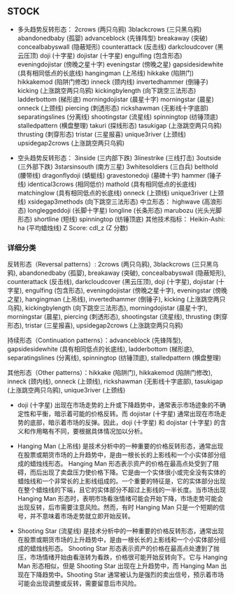 ## STOCK

- 多头趋势反转形态：
  2crows (两只乌鸦)
  3blackcrows (三只黑乌鸦)
  abandonedbaby (孤婴)
  advanceblock (先锋阵型)
  breakaway (突破)
  concealbabyswall (隐蔽矩形)
  counterattack (反击线)
  darkcloudcover (黑云压顶)
  doji (十字星)
  dojistar (十字星)
  engulfing (包含形态)
  eveningdojistar (傍晚之星十字)
  eveningstar (傍晚之星)
  gapsidesidewhite (具有相同低点的长底线)
  hangingman (上吊线)
  hikkake (陷阱门)
  hikkakemod (陷阱门修改)
  inneck (颈内线)
  invertedhammer (倒锤子)
  kicking (上涨跳空两只乌鸦)
  kickingbylength (向下跳空三法形态)
  ladderbottom (梯形底)
  morningdojistar (晨星十字)
  morningstar (晨星)
  onneck (上颈线)
  piercing (刺透形态)
  rickshawman (无影线十字底部)
  separatingslines (分离线)
  shootingstar (流星线)
  spinningtop (纺锤顶底)
  stalledpattern (横盘整理)
  takuri (探线形态)
  tasukigap (上涨跳空两只乌鸦)
  thrusting (刺穿形态)
  tristar (三星报喜)
  unique3river (上颈线)
  upsidegap2crows (上涨跳空两只乌鸦)


- 空头趋势反转形态：
  3inside (三内部下跌)
  3linestrike (三线打击)
  3outside (三外部下跌)
  3starsinsouth (南方三星)
  3whitesoldiers (三白兵)
  belthold (腰带线)
  dragonflydoji (蜻蜓线)
  gravestonedoji (墓碑十字)
  hammer (锤子线)
  identical3crows (相同低价)
  mathold (具有相同低点的长底线)
  matchinglow (具有相同低点的长底线)
  onneck (上颈线)
  unique3river (上颈线)
  xsidegap3methods (向下跳空三法形态)
  中立形态：
  highwave (高浪形态)
  longleggeddoji (长脚十字星)
  longline (长条形态)
  marubozu (光头光脚形态)
  shortline (短线)
  spinningtop (纺锤顶底)
  其他技术指标：
  Heikin-Ashi: ha (平均蜡烛线)
  Z Score: cdl_z (Z 分数)

### 详细分类

反转形态（Reversal patterns）: 2crows (两只乌鸦), 3blackcrows (三只黑乌鸦), abandonedbaby (孤婴), breakaway (突破), concealbabyswall (隐蔽矩形), counterattack (反击线), darkcloudcover (黑云压顶), doji (十字星), dojistar (十字星), engulfing (包含形态), eveningdojistar (傍晚之星十字), eveningstar (傍晚之星), hangingman (上吊线), invertedhammer (倒锤子), kicking (上涨跳空两只乌鸦), kickingbylength (向下跳空三法形态), morningdojistar (晨星十字), morningstar (晨星), piercing (刺透形态), shootingstar (流星线), thrusting (刺穿形态), tristar (三星报喜), upsidegap2crows (上涨跳空两只乌鸦)

持续形态（Continuation patterns）：advanceblock (先锋阵型), gapsidesidewhite (具有相同低点的长底线), ladderbottom (梯形底), separatingslines (分离线), spinningtop (纺锤顶底), stalledpattern (横盘整理)

其他形态（Other patterns）：hikkake (陷阱门), hikkakemod (陷阱门修改), inneck (颈内线), onneck (上颈线), rickshawman (无影线十字底部), tasukigap (上涨跳空两只乌鸦), unique3river (上颈线)

- doji (十字星) 出现在市场走势的上升或下降趋势中，通常表示市场迹象的不确定性和平衡，暗示着可能的价格反转。而 dojistar (十字星) 通常出现在市场走势的底部，暗示着市场的反弹。因此，doji (十字星) 和 dojistar (十字星) 的含义和作用略有不同，要根据具体情况加以分析。

- Hanging Man (上吊线) 是技术分析中的一种重要的价格反转形态，通常出现在股票或期货市场的上升趋势中，是由一根长长的上影线和一个小实体部分组成的蜡烛线形态。
  Hanging Man 形态表示资产的价格在最高点处受到了阻碍，而后出现了卖盘压力使价格下降。它是由一个实体很小或完全没有实体的蜡烛线和一个非常长的上影线组成的。一个重要的特征是，它的实体部分出现在整个蜡烛线的下端，且它的实体部分不超过上影线的一半长度。当市场出现 Hanging Man 形态时，表明市场看涨情绪可能会开始下降，市场走势可能会出现反转，后市需要注意风险。然而，有时 Hanging Man 只是一个短期的信号，并不意味着市场走势就立即开始反转。

- Shooting Star (流星线) 是技术分析中的一种重要的价格反转形态，通常出现在股票或期货市场的上升趋势中，是由一根长长的上影线和一个小实体部分组成的蜡烛线形态。
  Shooting Star 形态表示资产的价格在最高点处遭到了抛压，市场情绪开始由看涨转为看跌，价格很可能开始反转向下。它与 Hanging Man 形态相似，但是 Shooting Star 出现在上升趋势中，而 Hanging Man 出现在下降趋势中。Shooting Star 通常被认为是强烈的卖出信号，预示着市场可能会出现调整或反转，需要留意后市风险。

